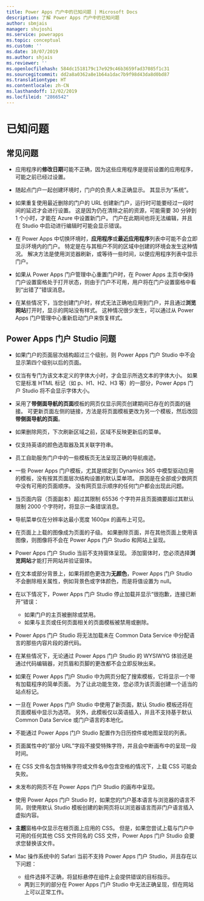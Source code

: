 ```yaml
---
title: Power Apps 门户中的已知问题 | Microsoft Docs
description: 了解 Power Apps 门户中的已知问题
author: sbmjais
manager: shujoshi
ms.service: powerapps
ms.topic: conceptual
ms.custom: ''
ms.date: 10/07/2019
ms.author: shjais
ms.reviewer: ''
ms.openlocfilehash: 584dc1518179c17e929c46b3659fad37085f1c31
ms.sourcegitcommit: dd2a8a0362a8e1b64a1dac7b9f98d43da8d0bd87
ms.translationtype: HT
ms.contentlocale: zh-CN
ms.lasthandoff: 12/02/2019
ms.locfileid: "2866542"
---
```

# <a name="known-issues"></a>已知问题


## <a name="general-issues"></a>常见问题

- 应用程序的**修改日期**可能不正确，因为这些应用程序是提前设置的应用程序，可能之前已经过设置。

- 随起点门户一起创建环境时，门户的负责人未正确显示。 其显示为“系统”。

- 如果重复使用最近删除的门户的 URL 创建新门户，运行时可能要经过一段时间的延迟才会进行设置。 这是因为仍在清除之前的资源，可能需要 30 分钟到 1 个小时，才能在 Azure 中设置新门户。 门户在此期间也将无法编辑，并且在 Studio 中启动进行编辑时可能会显示错误。

- 在 Power Apps 中切换环境时，**应用程序**或**最近应用程序**列表中可能不会立即显示环境内的门户。 特定是在与其租户不同的区域中创建的环境会发生这种情况。 解决方法是使用浏览器刷新，或等待一些时间，以便应用程序列表中显示门户。

- 如果从 Power Apps 门户管理中心重置门户时，在 Power Apps 主页中保持门户设置窗格处于打开状态，则由于门户不可用，用户将在门户设置窗格中看到“出错了”错误消息。

- 在某些情况下，当您创建门户时，样式无法正确地应用到门户，并且通过**浏览网站**打开时，显示的网站没有样式。 这种情况很少发生，可以通过从 Power Apps 门户管理中心重新启动门户来恢复样式。

## <a name="power-apps-portals-studio-issues"></a>Power Apps 门户 Studio 问题

- 如果门户的页面层次结构超过三个级别，则 Power Apps 门户 Studio 中不会显示第四个级别以后的页面。

- 仅当有专门为该文本定义的字体大小时，才会显示所选文本的字体大小。 如果它是标准 HTML 标记（如 p、H1、H2、H3 等）的一部分，Power Apps 门户 Studio 将不会显示字体大小。

- 采用了**带侧面导航的页面**模板的网页仅显示网页创建期间已存在的页面的链接。 可更新页面左侧的链接，方法是将页面模板更改为另一个模板，然后改回**带侧面导航的页面**。

- 如果删除网页，下次刷新区域之前，区域不反映更新后的菜单。

- 仅支持英语的颜色选取器及其关联字符串。

- 员工自助服务门户中的一些模板页无法呈现正确的导航痕迹。

- 一些 Power Apps 门户模板，尤其是绑定到 Dynamics 365 中模型驱动应用的模板，没有按其页面层次结构设置的默认菜单项。 原因是在全部或少数网页中没有可用的页面顺序。 没有网页显示顺序的任何门户都会出现此问题。

- 当页面内容（页面副本）超过其限制 65536 个字符并且页面摘要超过其默认限制 2000 个字符时，将显示一条错误消息。

- 导航菜单仅在分辨率达最小宽度 1600px 的画布上可见。

- 在页面上上载的图像成为页面的子级。 如果删除页面，并在其他页面上使用该图像，则图像将不会在 Power Apps 门户 Studio 和网站上呈现。

- Power Apps 门户 Studio 当前不支持窗体呈现。 添加窗体时，您必须选择**浏览网站**才能打开网站并验证窗体。

- 在文本或部分背景上，如果将颜色更改为**无颜色**，Power Apps 门户 Studio 不会删除相关属性，例如背景色或字体颜色，而是将值设置为 null。

- 在以下情况下，Power Apps 门户 Studio 停止加载并显示“很抱歉，连接已断开”错误：
    - 如果门户的主页被删除或禁用。
    - 如果与主页或任何页面相关的页面模板被禁用或删除。

- Power Apps 门户 Studio 将无法加载未在 Common Data Service 中分配语言的那些内容片段的源代码。

- 在某些情况下，无论通过 Power Apps 门户 Studio 的 WYSIWYG 体验还是通过代码编辑器，对页眉和页脚的更改都不会立即反映出来。

- 如果在 Power Apps 门户 Studio 中为网页分配了搜索模板，它将显示一个带有加载程序的简单页面。 为了让此功能生效，您必须为该页面创建一个适当的站点标记。

- 一旦在 Power Apps 门户 Studio 中使用了新页面，默认 Studio 模板还将在页面模板中显示为选项。 另外，此模板仅以英语插入，并且不支持基于默认 Common Data Service 或门户语言的本地化。

- 不能通过 Power Apps 门户 Studio 配置作为日历控件或地图呈现的列表。

- 页面属性中的“部分 URL”字段不接受特殊字符，并且会中断画布中的呈现一段时间。 

- 在 CSS 文件名包含特殊字符或文件名中包含空格的情况下，上载 CSS 可能会失败。

- 未发布的网页不在 Power Apps 门户 Studio 的画布中呈现。

- 使用 Power Apps 门户 Studio 时，如果您的门户基本语言与浏览器的语言不同，则使用默认 Studio 模板创建的新网页将以浏览器语言而非门户语言插入虚拟内容。

- **主题**窗格中仅显示在根页面上应用的 CSS。 但是，如果您尝试上载与门户中可用的任何其他 CSS 文件同名的 CSS 文件，Power Apps 门户 Studio 会要求您替换该文件。

- Mac 操作系统中的 Safari 当前不支持 Power Apps 门户 Studio，并且存在以下问题：
    - 组件选择不正确，将鼠标悬停在组件上会提供错误的目标指示。
    - 两到三列的部分在 Power Apps 门户 Studio 中无法正确呈现，但在网站上可以正常工作。

